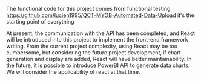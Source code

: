 The functional code for this project comes from functional testing  https://github.com/lucien1995/QCT-MYOB-Automated-Data-Upload
it's the starting point of everything

At present, the communication with the API has been completed, and React will be introduced into this project to implement the front-end framework writing. 
From the current project complexity, using React may be too cumbersome, but considering the future project development, if chart generation and display are added, React will have better maintainability. In the future, it is possible to introduce PowerBI API to generate data charts. We will consider the applicability of react at that time.
